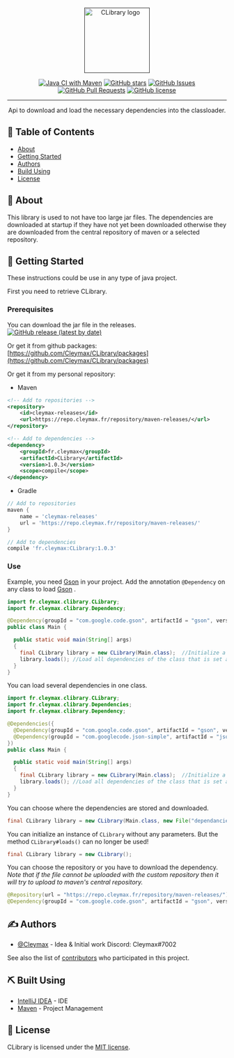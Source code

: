 <p align="center">
  <a href="" rel="noopener">
 <img width=150px height=150px src="https://cdn.cleymax.fr/clibrary.png" alt="CLibrary logo"></a>
</p>

<div align="center">

  [![Java CI with Maven](https://github.com/Cleymax/CLibrary/workflows/Java%20CI%20with%20Maven/badge.svg)](https://github.com/Cleymax/CLibrary/actions)
  [![GitHub stars](https://img.shields.io/github/stars/Cleymax/CLibrary.svg)](https://github.com/Cleymax/CLibrary/stargazers)
  [![GitHub Issues](https://img.shields.io/github/issues/Cleymax/CLibrary.svg)](https://github.com/Cleymax/CLibrary/issues)
  [![GitHub Pull Requests](https://img.shields.io/github/issues-pr/Cleymax/CLibrary.svg)](https://github.com/Cleymax/CLibrary/pulls)
  [![GitHub license](https://img.shields.io/github/license/Cleymax/CLibrary)](/LICENSE)

</div>

---

<p align="center"> Api to download and load the necessary dependencies into the classloader.
    <br>
</p>

## 📝 Table of Contents
- [About](#about)
- [Getting Started](#getting_started)
- [Authors](#authors)
- [Build Using](#built_using)
- [License](#license)

## 🧐 About <a name = "about"></a>

This library is used to not have too large jar files. The dependencies are downloaded at startup if they have not yet been downloaded otherwise they are downloaded from the central repository of maven or a selected repository.

## 🏁 Getting Started <a name = "getting_started"></a>
These instructions could be use in any type of java project.

First you need to retrieve CLibrary.

### Prerequisites

You can download the jar file in the releases. [![GitHub release (latest by date)](https://img.shields.io/github/v/release/Cleymax/CLibrary)](https://github.com/Cleymax/CLibrary/releases)

Or get it from github packages: [https://github.com/Cleymax/CLibrary/packages](https://github.com/Cleymax/CLibrary/packages)

Or get it from my personal repository:

- Maven

```xml
<!-- Add to repositories -->
<repository>
    <id>cleymax-releases</id>
    <url>https://repo.cleymax.fr/repository/maven-releases/</url>
</repository>

<!-- Add to dependencies -->
<dependency>
    <groupId>fr.cleymax</groupId>
    <artifactId>CLibrary</artifactId>
    <version>1.0.3</version>
    <scope>compile</scope>
</dependency>
```

- Gradle
```groovy
// Add to repositories
maven {
    name = 'cleymax-releases'
    url = 'https://repo.cleymax.fr/repository/maven-releases/'
}

// Add to dependencies
compile 'fr.cleymax:CLibrary:1.0.3'
```

### Use

Example, you need [Gson](https://github.com/google/gson) in your project.  Add the annotation `@Dependency` on any class to load [Gson](https://github.com/google/gson) .

```java
import fr.cleymax.clibrary.CLibrary;
import fr.cleymax.clibrary.Dependency;

@Dependency(groupId = "com.google.code.gson", artifactId = "gson", version = "2.8.6")
public class Main {

  public static void main(String[] args)
  {
    final CLibrary library = new CLibrary(Main.class);  //Initialize a new instance of `CLibrary`.
    library.loads(); //Load all dependencies of the class that is set as a parameter when initializing the `CLibrary' instance.
  }
}
```

You can load several dependencies in one class.
```java
import fr.cleymax.clibrary.CLibrary;
import fr.cleymax.clibrary.Dependencies;
import fr.cleymax.clibrary.Dependency;

@Dependencies({
  @Dependency(groupId = "com.google.code.gson", artifactId = "gson", version = "2.8.6"),
  @Dependency(groupId = "com.googlecode.json-simple", artifactId = "json-simple", version = "1.1.1")
})
public class Main {

  public static void main(String[] args)
  {
    final CLibrary library = new CLibrary(Main.class);  //Initialize a new instance of `CLibrary`.
    library.loads(); //Load all dependencies of the class that is set as a parameter when initializing the `CLibrary' instance.
  }
}
```

You can choose where the dependencies are stored and downloaded.
```java
final CLibrary library = new CLibrary(Main.class, new File("dependancies/"));
```

You can initialize an instance of `CLibrary` without any parameters. But the method `CLibrary#loads()` can no longer be used!
```java
final CLibrary library = new CLibrary();
```

You can choose the repository or you have to download the dependency.
*Note that if the file cannot be uploaded with the custom repository then it will try to upload to maven's central repository.*
```java
@Repository(url = "https://repo.cleymax.fr/repository/maven-releases/")
@Dependency(groupId = "com.google.code.gson", artifactId = "gson", version = "2.8.6")
```

## ✍️ Authors <a name = "authors"></a>
- [@Cleymax](https://github.com/Cleymax) - Idea & Initial work
    Discord: Cleymax#7002

See also the list of [contributors](https://github.com/kylelobo/The-Documentation-Compendium/contributors) who participated in this project.

## ⛏️ Built Using <a name = "built_using"></a>
- [IntelliJ IDEA](https://www.jetbrains.com/idea/) - IDE
- [Maven](https://maven.apache.org/) - Project Management

## 🎉 License <a name = "license"></a>
CLibrary is licensed under the [MIT license](/LICENSE).
